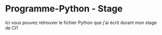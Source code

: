 # Programme-Python - Stage

Ici vous pouvez retrouver le fichier Python que j'ai écrit durant mon stage de CI1

